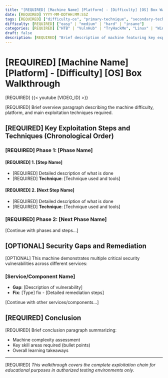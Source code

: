```yaml
---
title: "[REQUIRED] [Machine Name] [Platform] - [Difficulty] [OS] Box Walkthrough"
date: [REQUIRED] YYYY-MM-DDTHH:MM:SSZ
tags: [REQUIRED] ["difficulty-os", "primary-technique", "secondary-technique", "tertiary-technique", ...]
difficulty: [REQUIRED] ["easy" | "medium" | "hard" | "insane"]
categories: [REQUIRED] ["HTB" | "VulnHub" | "TryHackMe", "Linux" | "Windows"]
draft: false
description: [REQUIRED] "Brief description of machine featuring key exploitation techniques"
---
```


# [REQUIRED] [Machine Name] [Platform] - [Difficulty] [OS] Box Walkthrough

[REQUIRED] {{< youtube [VIDEO_ID] >}}

[REQUIRED] Brief overview paragraph describing the machine difficulty, platform, and main exploitation techniques required.

## [REQUIRED] Key Exploitation Steps and Techniques (Chronological Order)

### [REQUIRED] Phase 1: [Phase Name]

#### [REQUIRED] 1. [Step Name]
- [REQUIRED] Detailed description of what is done
- [REQUIRED] **Technique**: [Technique used and tools]

#### [REQUIRED] 2. [Next Step Name]
- [REQUIRED] Detailed description of what is done
- [REQUIRED] **Technique**: [Technique used and tools]

### [REQUIRED] Phase 2: [Next Phase Name]

[Continue with phases and steps...]

## [OPTIONAL] Security Gaps and Remediation

[OPTIONAL] This machine demonstrates multiple critical security vulnerabilities across different services:

### [Service/Component Name]
- **Gap**: [Description of vulnerability]
- **Fix**: [Type] fix - [Detailed remediation steps]

[Continue with other services/components...]

## [REQUIRED] Conclusion

[REQUIRED] Brief conclusion paragraph summarizing:
- Machine complexity assessment
- Key skill areas required (bullet points)
- Overall learning takeaways

---

[REQUIRED] *This walkthrough covers the complete exploitation chain for educational purposes in authorized testing environments only.*

<!--
TEMPLATE VALIDATION CHECKLIST:
FRONTMATTER REQUIRED FIELDS:
□ title: Must follow format "[Machine Name] [Platform] - [Difficulty] [OS] Box Walkthrough"
□ date: Must be in ISO 8601 format (YYYY-MM-DDTHH:MM:SSZ)
□ tags: Must be array with at least difficulty-os tag and technique tags
□ difficulty: Must be array with one value: ["easy", "medium", "hard", or "insane"]
□ categories: Must include platform and OS
□ description: Must be descriptive summary of techniques

CONTENT REQUIRED SECTIONS:
□ Main heading matching title
□ YouTube embed with video ID
□ Overview paragraph
□ "Key Exploitation Steps and Techniques" section with phases
□ Each step must have description and **Technique** field
□ Conclusion section
□ Educational disclaimer footer

CONTENT OPTIONAL SECTIONS:
□ Security Gaps and Remediation (recommended for complex machines)
-->